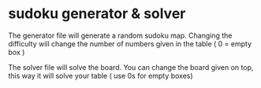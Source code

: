 # sudoku generator & solver
The generator file will generate a random sudoku map. 
  Changing the difficulty will change the number of numbers given in the table
  ( 0 = empty box )

The solver file will solve the board.
  You can change the board given on top, this way it will solve your table
  ( use 0s for empty boxes)
